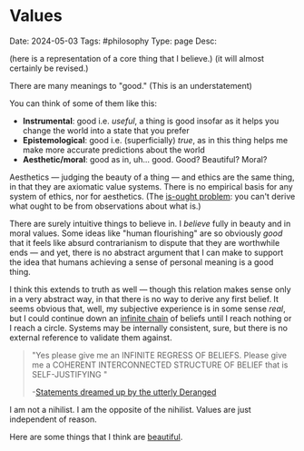 # Values 
Date: 2024-05-03
Tags: #philosophy
Type: page
Desc: 

(here is a representation of a core thing that I believe.)
(it will almost certainly be revised.) 

There are many meanings to "good." (This is an understatement) 

You can think of some of them like this: 

- **Instrumental**: good i.e. *useful*, a thing is good insofar as it helps you change the world into a state that you prefer
- **Epistemological**: good i.e. (superficially) *true*, as in this thing helps me make more accurate predictions about the world
- **Aesthetic/moral**: good as in, uh... good. Good? Beautiful? Moral?

Aesthetics — judging the beauty of a thing — and ethics are the same thing, in that they are axiomatic value systems. There is no empirical basis for any system of ethics, nor for aesthetics. (The [is-ought problem](https://en.wikipedia.org/wiki/Is%E2%80%93ought_problem): you can't derive what ought to be from observations about what is.) 

There are surely intuitive things to believe in. I *believe* fully in beauty and in moral values. Some ideas like "human flourishing" are so obviously *good* that it feels like absurd contrarianism to dispute that they are worthwhile ends — and yet, there is no abstract argument that I can make to support the idea that humans achieving a sense of personal meaning is a good thing.

I think this extends to truth as well — though this relation makes sense only in a very abstract way, in that there is no way to derive any first belief. It seems obvious that, well, my subjective experience is in some sense *real*, but I could continue down an [infinite chain](/regress) of beliefs until I reach nothing or I reach a circle. Systems may be internally consistent, sure, but there is no external reference to validate them against.

> "Yes please give me an INFINITE REGRESS OF BELIEFS. Please give me a COHERENT INTERCONNECTED STRUCTURE OF BELIEF that is SELF-JUSTIFYING " 
> 
> -[Statements dreamed up by the utterly Deranged](/static/epistemology.txt)

I am not a nihilist. I am the opposite of the nihilist. Values are just independent of reason.

Here are some things that I think are [beautiful](/aesthetics).